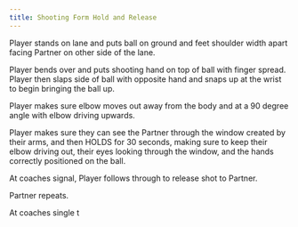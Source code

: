 ```yaml
---
title: Shooting Form Hold and Release
---
```

Player stands on lane and puts ball on ground and feet shoulder width apart facing Partner on other side of the lane. 

Player bends over and puts shooting hand on top of ball with finger spread. Player then slaps side of ball with opposite hand and snaps up at the wrist to begin bringing the ball up.

Player makes sure elbow moves out away from the body and at a 90 degree angle with elbow driving upwards.

Player makes sure they can see the Partner through the window created by their arms, and then HOLDS for 30 seconds, making sure to keep their elbow driving out, their eyes looking through the window, and the hands correctly positioned on the ball.

At coaches signal, Player follows through to release shot to Partner.

Partner repeats.



At coaches single t
